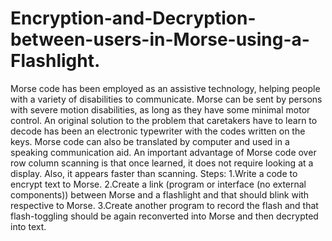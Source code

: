 # Encryption-and-Decryption-between-users-in-Morse-using-a-Flashlight.
Morse code has been employed as an assistive technology, helping people with a variety of disabilities to communicate. Morse can be sent by persons with severe motion disabilities, as long as they have some minimal motor control. An original solution to the problem that caretakers have to learn to decode has been an electronic typewriter with the codes written on the keys. Morse code can also be translated by computer and used in a speaking communication aid. An important advantage of Morse code over row column scanning is that once learned, it does not require looking at a display. Also, it appears faster than scanning.
Steps:
1.Write a code to encrypt text to Morse.
2.Create a link (program or interface (no external components)) between Morse
and a flashlight and that should blink with respective to Morse.
3.Create another program to record the flash and that flash-toggling should be
again reconverted into Morse and then decrypted into text.
